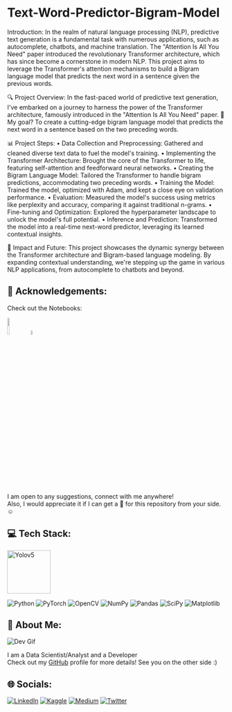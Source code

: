 # Text-Word-Predictor-Bigram-Model

Introduction:
In the realm of natural language processing (NLP), predictive text generation is a fundamental task with numerous applications, such as autocomplete, chatbots, and machine translation. The "Attention Is All You Need" paper introduced the revolutionary Transformer architecture, which has since become a cornerstone in modern NLP. This project aims to leverage the Transformer's attention mechanisms to build a Bigram language model that predicts the next word in a sentence given the previous words.

🔍 Project Overview:
In the fast-paced world of predictive text generation, I've embarked on a journey to harness the power of the Transformer architecture, famously introduced in the "Attention Is All You Need" paper. 📄 My goal? To create a cutting-edge bigram language model that predicts the next word in a sentence based on the two preceding words.

📊 Project Steps:
• Data Collection and Preprocessing: Gathered and cleaned diverse text data to fuel the model's training.
• Implementing the Transformer Architecture: Brought the core of the Transformer to life, featuring self-attention and feedforward neural networks.
• Creating the Bigram Language Model: Tailored the Transformer to handle bigram predictions, accommodating two preceding words.
• Training the Model: Trained the model, optimized with Adam, and kept a close eye on validation performance.
• Evaluation: Measured the model's success using metrics like perplexity and accuracy, comparing it against traditional n-grams.
• Fine-tuning and Optimization: Explored the hyperparameter landscape to unlock the model's full potential.
• Inference and Prediction: Transformed the model into a real-time next-word predictor, leveraging its learned contextual insights.

🌟 Impact and Future:
This project showcases the dynamic synergy between the Transformer architecture and Bigram-based language modeling. By expanding contextual understanding, we're stepping up the game in various NLP applications, from autocomplete to chatbots and beyond.

## 🌟 Acknowledgements:

Check out the Notebooks:
<div align="left">
  <a href="https://colab.research.google.com/github/lunaSnowflake/Text-Word-Predictor-Bigram-Model/blob/master/Bigram%20LLM%20Model%20-%20Final.ipynb">
    <img src="https://github.com/ultralytics/yolov5/releases/download/v1.0/logo-colab-small.png" width="10%" /></a>
    <img src="https://github.com/ultralytics/assets/raw/main/social/logo-transparent.png" width="5%" alt="" />
</div>

I am open to any suggestions, connect with me anywhere! <br/>
Also, I would appreciate it if I can get a 🌟 for this repository from your side. ☺

## 💻 Tech Stack:
<img src="https://i.ibb.co/vByQbTM/OIP.jpg" alt="Yolov5" width="auto" height="100"> </br>

![Python](https://img.shields.io/badge/python-3670A0?style=for-the-badge&logo=python&logoColor=ffdd54) 
![PyTorch](https://img.shields.io/badge/PyTorch-%23EE4C2C.svg?style=for-the-badge&logo=PyTorch&logoColor=white)
![OpenCV](https://img.shields.io/badge/opencv-%23white.svg?style=for-the-badge&logo=opencv&logoColor=white) 
![NumPy](https://img.shields.io/badge/numpy-%23013243.svg?style=for-the-badge&logo=numpy&logoColor=white)
![Pandas](https://img.shields.io/badge/pandas-%23150458.svg?style=for-the-badge&logo=pandas&logoColor=white)
![SciPy](https://img.shields.io/badge/SciPy-%230C55A5.svg?style=for-the-badge&logo=scipy&logoColor=%white)
![Matplotlib](https://img.shields.io/badge/Matplotlib-%23ffffff.svg?style=for-the-badge&logo=Matplotlib&logoColor=black)

## 💫 About Me:
![Dev Gif](https://media.giphy.com/media/f3iwJFOVOwuy7K6FFw/giphy.gif) <br/>

I am a Data Scientist/Analyst and a Developer <br/>
Check out my [GitHub](https://github.com/lunaSnowflake) profile for more details! See you on the other side :)

## 🌐 Socials:
[![LinkedIn](https://img.shields.io/badge/LinkedIn-%230077B5.svg?logo=linkedin&logoColor=white)](https://www.linkedin.com/in/hussainkhatumdi/) 
[![Kaggle](https://img.shields.io/badge/Kaggle-035a7d?logo=kaggle&logoColor=white)](https://www.kaggle.com/lunaticsain)
[![Medium](https://img.shields.io/badge/Medium-12100E?logo=medium&logoColor=white)](https://medium.com/@hussainkhatumadi53) 
[![Twitter](https://img.shields.io/badge/Twitter-%231DA1F2.svg?logo=Twitter&logoColor=white)](https://twitter.com/lunatic_sain) 
